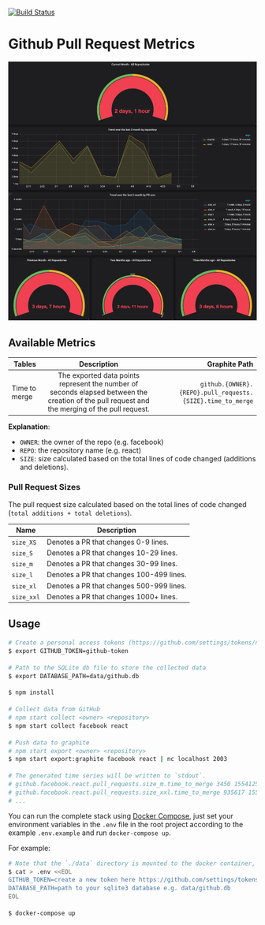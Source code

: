 [![Build Status](https://travis-ci.org/matchilling/github-metrics.svg?branch=master)](https://travis-ci.org/matchilling/github-metrics)

# Github Pull Request Metrics

[![Grafana Example](./data/github-pr-metrics.png)](./data/github-pr-metrics.png)

## Available Metrics

| Tables        |                                                                  Description                                                                   |                                              Graphite Path |
| ------------- | :--------------------------------------------------------------------------------------------------------------------------------------------: | ---------------------------------------------------------: |
| Time to merge | The exported data points represent the number of seconds elapsed between the creation of the pull request and the merging of the pull request. | `github.{OWNER}.{REPO}.pull_requests.{SIZE}.time_to_merge` |

**Explanation**:

- `OWNER`: the owner of the repo (e.g. facebook)
- `REPO`: the repository name (e.g. react)
- `SIZE`: size calculated based on the total lines of code changed (additions and deletions).

### Pull Request Sizes

The pull request size calculated based on the total lines of code changed (`total additions + total deletions`).

| Name       | Description                              |
| ---------- | ---------------------------------------- |
| `size_XS`  | Denotes a PR that changes 0-9 lines.     |
| `size_S`   | Denotes a PR that changes 10-29 lines.   |
| `size_m`   | Denotes a PR that changes 30-99 lines.   |
| `size_l`   | Denotes a PR that changes 100-499 lines. |
| `size_xl`  | Denotes a PR that changes 500-999 lines. |
| `size_xxl` | Denotes a PR that changes 1000+ lines.   |

## Usage

```sh
# Create a personal access tokens (https://github.com/settings/tokens/new)
$ export GITHUB_TOKEN=github-token

# Path to the SQLite db file to store the collected data
$ export DATABASE_PATH=data/github.db

$ npm install

# Collect data from GitHub
# npm start collect <owner> <repository>
$ npm start collect facebook react

# Push data to graphite
# npm start export <owner> <repository>
$ npm start export:graphite facebook react | nc localhost 2003

# The generated time series will be written to `stdout`.
# github.facebook.react.pull_requests.size_m.time_to_merge 3450 1554125772
# github.facebook.react.pull_requests.size_xxl.time_to_merge 935617 1553187544
# ...
```

You can run the complete stack using [Docker Compose](https://docs.docker.com/compose/), just set your environment variables in the `.env` file in the root project according to the example `.env.example` and run `docker-compose up`.

For example:

```sh
# Note that the `./data` directory is mounted to the docker container, to keep your data persistent place your sqlite database in here
$ cat > .env <<EOL
GITHUB_TOKEN=create a new token here https://github.com/settings/tokens/new
DATABASE_PATH=path to your sqlite3 database e.g. data/github.db
EOL

$ docker-compose up
```

